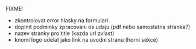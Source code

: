 
 FIXME:
  - zkontrolovat error hlasky na formulari
  - doplnit podminky zpracovani os udaju (pdf nebo samostatna stranka?)
  - nazev stranky pro title (kazda url zvlast)
  - knomi logo udelat jako link na uvodni stranu (horni sekce)